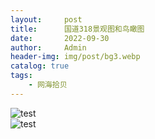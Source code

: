 ```yaml
---
layout:     post
title:      国道318景观图和鸟瞰图
date:       2022-09-30
author:     Admin
header-img: img/post/bg3.webp
catalog: true
tags:
    - 网海拾贝
---
```

![test](https://img.locyoo.com/1049.jpg)
<br>
![test](https://img.locyoo.com/1050.jpg)